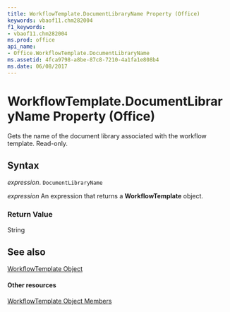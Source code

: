 ```yaml
---
title: WorkflowTemplate.DocumentLibraryName Property (Office)
keywords: vbaof11.chm282004
f1_keywords:
- vbaof11.chm282004
ms.prod: office
api_name:
- Office.WorkflowTemplate.DocumentLibraryName
ms.assetid: 4fca9798-a8be-87c8-7210-4a1fa1e808b4
ms.date: 06/08/2017
---
```



# WorkflowTemplate.DocumentLibraryName Property (Office)

Gets the name of the document library associated with the workflow template. Read-only.


## Syntax

 _expression_. `DocumentLibraryName`

 _expression_ An expression that returns a **WorkflowTemplate** object.


### Return Value

String


## See also


[WorkflowTemplate Object](workflowtemplate-object-office.md)
#### Other resources


[WorkflowTemplate Object Members](workflowtemplate-members-office.md)

